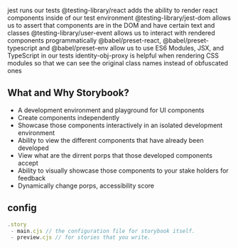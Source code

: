 jest runs our tests
@testing-library/react adds the ability to render react components inside of our test environment
@testing-library/jest-dom allows us to assert that components are in the DOM and have certain text and classes
@testing-library/user-event allows us to interact with rendered components programmatically
@babel/preset-react, @babel/preset-typescript and @babel/preset-env allow us to use ES6 Modules, JSX, and TypeScript in our tests
identity-obj-proxy is helpful when rendering CSS modules so that we can see the original class names instead of obfuscated ones

## What and Why Storybook?

- A development environment and playground for UI components
- Create components independently
- Showcase those components interactively in an isolated development environment
- Ability to view the different components that have already been developed
- View what are the dirrent porps that those developed components accept
- Ability to visually showcase those components to your stake holders for feedback
- Dynamically change porps, accessibility score

## config

```js
.story
 - main.cjs // the configuration file for storybook itself.
 - preview.cjs // for stories that you write.
```
